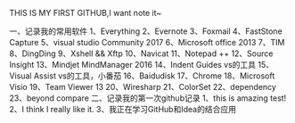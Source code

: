 THIS IS MY FIRST GITHUB,I want note it~

一、记录我的常用软件
    1、Everything
    2、Evernote
    3、Foxmail
    4、FastStone Capture
    5、visual studio Community 2017
    6、Microsoft office 2013
    7、TIM
    8、DingDing 
    9、Xshell && Xftp
    10、Navicat
    11、Notepad ++
    12、Source Insight
    13、Mindjet MindManager 2016
    14、Indent Guides     vs的工具
    15、Visual Assist      vs的工具，小番茄
    16、Baidudisk
    17、Chrome
    18、Microsoft Visio 
    19、Team Viewer 13
    20、Wiresharp
    21、ColorSet
    22、dependency
    23、beyond compare
二、记录我的第一次github记录
    1、this is amazing test!
    2、I think I really like it.
    3、我正在学习GitHub和Idea的结合应用